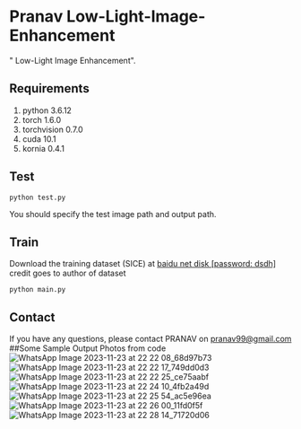 # Pranav Low-Light-Image-Enhancement
" Low-Light Image Enhancement".



## Requirements

1. python 3.6.12 
2. torch 1.6.0
3. torchvision 0.7.0
4. cuda 10.1
5. kornia 0.4.1

## Test

```
python test.py 
```

You should specify the test image path and output path.

## Train

Download the training dataset (SICE) at <a href="https://pan.baidu.com/s/11dd_9JyxjSWv2UKMCsMZJg">baidu net disk [password: dsdh]</a>
credit goes to author of dataset

```
python main.py 
```

## Contact

If you have any questions, please contact PRANAV on pranav99@gmail.com
##Some Sample Output Photos from code 
![WhatsApp Image 2023-11-23 at 22 22 08_68d97b73](https://github.com/PRANAVKUMARSAH/LOW-LIGHT-ENHANCEMENT/assets/114363859/8f2ffe33-5693-4e6a-96f1-df7c3a2b8fb0)
![WhatsApp Image 2023-11-23 at 22 22 17_749dd0d3](https://github.com/PRANAVKUMARSAH/LOW-LIGHT-ENHANCEMENT/assets/114363859/587c4a62-6bb1-4fc5-bd2e-444dcd08d895)
![WhatsApp Image 2023-11-23 at 22 22 25_ce75aabf](https://github.com/PRANAVKUMARSAH/LOW-LIGHT-ENHANCEMENT/assets/114363859/009b738b-9aa8-47a8-a102-6ae07de3dc38)
![WhatsApp Image 2023-11-23 at 22 24 10_4fb2a49d](https://github.com/PRANAVKUMARSAH/LOW-LIGHT-ENHANCEMENT/assets/114363859/a2b34d32-d9f2-43ee-92da-7f3bb9bd82cd)
![WhatsApp Image 2023-11-23 at 22 25 54_ac5e96ea](https://github.com/PRANAVKUMARSAH/LOW-LIGHT-ENHANCEMENT/assets/114363859/f77a03cd-dd93-4a1e-a0c2-953caa950125)
![WhatsApp Image 2023-11-23 at 22 26 00_11fd0f5f](https://github.com/PRANAVKUMARSAH/LOW-LIGHT-ENHANCEMENT/assets/114363859/171a582e-9fb5-43cd-bf9b-38129cb98362)
![WhatsApp Image 2023-11-23 at 22 28 14_71720d06](https://github.com/PRANAVKUMARSAH/LOW-LIGHT-ENHANCEMENT/assets/114363859/ecea4d7f-2c6c-4423-b9fe-a264b671859b)
